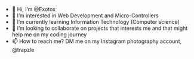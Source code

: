 - 👋 Hi, I’m @Exotox
- 👀 I’m interested in Web Development and Micro-Controllers
- 🌱 I’m currently learning Information Technology (Computer science)
- 💞️ I’m looking to collaborate on projects that interests me and that might help me on my coding journey
- 📫 How to reach me? DM me on my Instagram photography account, @trapzle

<!---
Exotox/Exotox is a ✨ special ✨ repository because its `README.md` (this file) appears on your GitHub profile.
You can click the Preview link to take a look at your changes.
--->
